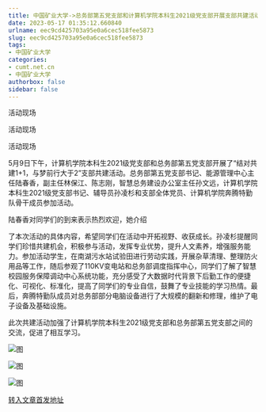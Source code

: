 ```yaml
---
title: 中国矿业大学->总务部第五党支部和计算机学院本科生2021级党支部开展支部共建活动 | cumt.net.cn
date: 2023-05-17 01:35:12.660840
urlname: eec9cd425703a95e0a6cec518fee5873
slug: eec9cd425703a95e0a6cec518fee5873
tags: 
- 中国矿业大学
categories:
- cumt.net.cn
- 中国矿业大学
authorbox: false
sidebar: false
---
```

活动现场

活动现场

活动现场

5月9日下午，计算机学院本科生2021级党支部和总务部第五党支部开展了“结对共建1+1，与梦前行大于2”支部共建活动。总务部第五党支部书记、能源管理中心主任陆春香，副主任林保江、陈志刚，智慧总务建设办公室主任孙文远，计算机学院本科生2021级党支部书记、辅导员孙凌杉和支部全体党员、计算机学院奔腾特勤队骨干成员参加活动。

陆春香对同学们的到来表示热烈欢迎，她介绍
<!--more-->
了本次活动的具体内容，希望同学们在活动中开拓视野、收获成长。孙凌杉提醒同学们珍惜共建机会，积极参与活动，发挥专业优势，提升人文素养，增强服务能力。参加活动学生，在南湖污水站试验田进行劳动实践，开展杂草清理、整理防火用品等工作，随后参观了110KV变电站和总务部调度指挥中心，同学们了解了智慧校园服务保障调动中心系统功能，充分感受了大数据时代背景下后勤工作的便捷化、可视化、标准化，提高了同学们的专业自信，鼓舞了专业技能的学习热情。最后，奔腾特勤队成员对总务部部分电脑设备进行了大规模的翻新和修理，维护了电子设备及基础设施。

此次共建活动加强了计算机学院本科生2021级党支部和总务部第五党支部之间的交流，促进了相互学习。

![图](https://xwzx.cumt.edu.cn/_upload/article/images/97/75/d4d75e744dd88efe1283d7b3d0d4/c0e2e5b2-edee-49ce-a7ce-953122284047.jpg)

![图](https://xwzx.cumt.edu.cn/_upload/article/images/97/75/d4d75e744dd88efe1283d7b3d0d4/c6ceceae-036f-4de4-820e-a177ff5c9a73.jpg)

![图](https://xwzx.cumt.edu.cn/_upload/article/images/97/75/d4d75e744dd88efe1283d7b3d0d4/fff90f92-e341-4e92-8ca1-9d691904817b.jpg)

[转入文章首发地址](https://xwzx.cumt.edu.cn/da/f5/c523a645877/page.htm)